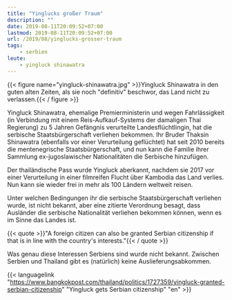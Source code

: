 ```yaml
---
title: "Yinglucks großer Traum"
description: ""
date: 2019-08-11T20:09:52+07:00
lastmod: 2019-08-11T20:09:52+07:00
url: /2019/08/yinglucks-grosser-traum
tags:
    - serbien
leute:
    - yingluck shinawatra
---
```


{{< figure name="yingluck-shinawatra.jpg" >}}Yingluck Shinawatra in den guten alten Zeiten, als sie noch "definitiv" beschwor, das Land nicht zu verlassen.{{< / figure >}}

Yingluck Shinawatra, ehemalige Premierministerin und wegen Fahrlässigkeit (in Verbindung mit einem Reis-Aufkauf-Systems der damaligen Thai Regierung) zu 5 Jahren Gefängnis verurteilte Landesflüchtlingin, hat die serbische Staatsbürgerschaft verliehen bekommen. Ihr Bruder Thaksin Shinawatra (ebenfalls vor einer Verurteilung geflüchtet) hat seit 2010 bereits die mentenegrische Staatsbürgerschaft, und nun kann die Familie ihrer Sammlung ex-jugoslawischer Nationalitäten die Serbische hinzufügen.

Der thailändische Pass wurde Yingluck aberkannt, nachdem sie 2017 vor einer Verurteilung in einer filmreifen Flucht über Kambodia das Land verlies. Nun kann sie wieder frei in mehr als 100 Ländern weltweit reisen.

Unter welchen Bedingungen ihr die serbische Staatsbürgerschaft verliehen wurde, ist nicht bekannt, aber eine zitierte Verordnung besagt, dass Ausländer die serbische Nationalität verliehen bekommen können, wenn es im Sinne das Landes ist.

<!--lint disable write-good-->
{{< quote >}}"A foreign citizen can also be granted Serbian citizenship if that is in line with the country's interests."{{< / quote >}}
<!--lint enable write-good-->

Was genau diese Interessen Serbiens sind wurde nicht bekannt. Zwischen Serbien und Thailand gibt es (natürlich) keine Auslieferungsabkommen.

{{< languagelink "https://www.bangkokpost.com/thailand/politics/1727359/yingluck-granted-serbian-citizenship" "Yingluck gets Serbian citizenship" "en" >}}
